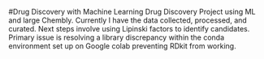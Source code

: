 #Drug Discovery with Machine Learning
Drug Discovery Project using ML and large Chembly. Currently I have the data collected, processed, and curated.
Next steps involve using Lipinski factors to identify candidates. Primary issue is resolving a library discrepancy 
within the conda environment set up on Google colab preventing RDkit from working.
